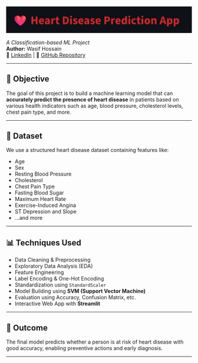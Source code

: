 ![alt text](image.png)

_A Classification-based ML Project_  
**Author:** Wasif Hossain  
🔗 [LinkedIn](https://www.linkedin.com/in/wasif-h) | 📂 [GitHub Repository](https://github.com/wasif-h/Heart_Disease_Prediction)

---

## 📌 Objective
The goal of this project is to build a machine learning model that can **accurately predict the presence of heart disease** in patients based on various health indicators such as age, blood pressure, cholesterol levels, chest pain type, and more.

---

## 🧰 Dataset
We use a structured heart disease dataset containing features like:
- Age
- Sex
- Resting Blood Pressure
- Cholesterol
- Chest Pain Type
- Fasting Blood Sugar
- Maximum Heart Rate
- Exercise-Induced Angina
- ST Depression and Slope
- ...and more

---

## 📊 Techniques Used
- Data Cleaning & Preprocessing  
- Exploratory Data Analysis (EDA)  
- Feature Engineering  
- Label Encoding & One-Hot Encoding  
- Standardization using `StandardScaler`  
- Model Building using **SVM (Support Vector Machine)**  
- Evaluation using Accuracy, Confusion Matrix, etc.  
- Interactive Web App with **Streamlit**

---

## 🎯 Outcome
The final model predicts whether a person is at risk of heart disease with good accuracy, enabling preventive actions and early diagnosis.

---
